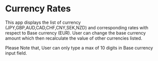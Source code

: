 # Currency Rates

This app displays the list of currency (JPY,GBP,AUD,CAD,CHF,CNY,SEK,NZD) and 
corresponding rates with respect to Base currency (EUR). User can change the base currency amount which 
then recalculate the value of other currencies listed.

Please Note that, User can only type a max of 10 digits in Base currency input field. 
